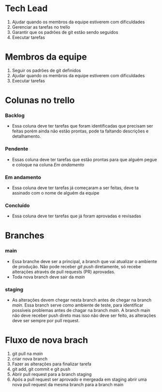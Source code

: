 # Tech Lead

1. Ajudar quando os membros da equipe estiverem com dificuldades
2. Gerenciar as tarefas no trello
3. Garantir que os padrões de git estão sendo seguidos
4. Executar tarefas 

# Membros da equipe

1. Seguir os padrões de git definidos
2. Ajudar quando os membros da equipe estiverem com dificuldades
3. Executar tarefas

# Colunas no trello

### Backlog
- Essa coluna deve ter tarefas que foram identificadas que precisam ser feitas porém ainda não estão prontas, pode ta faltando descrições e detalhamento.

### Pendente
- Essas coluna deve ter tarefas que estão prontas para que alguém pegue e coloque na coluna *Em andamento*

### Em andamento
- Essa coluna deve ter tarefas já começaram a ser feitas, deve ta assinado com o nome de alguém da equipe 

### Concluído
- Essa coluna deve ter tarefas que já foram aprovadas e revisadas

# Branches

### main
- Essa branche deve ser a principal, a branch que vai atualizar o ambiente de produção. Não pode receber *git push*
diretamente, só recebe alterações através de pull requests (PR) aprovadas.
- Toda nova branch deve sair da *main*

 ### staging
 - As alterações devem chegar nesta branch antes de chegar na branch *main*. Essa branch serve como ambiente de teste, para identificar possíveis problemas antes de chagar na branch *main*. A branch main não deve receber push direto mas isso não deve ser feito, as alterações deve ser sempre por pull request.

# Fluxo de nova brach

1. git pull na *main*
2. criar nova branch
3. Fazer as alterações para finalizar tarefa
4. git add, git commit e git push
5. Abrir pull request para a branch staging
6. Após a pull request ser aprovado e mergeada em staging abrir uma nova pull request da mesma branch para a branch main
